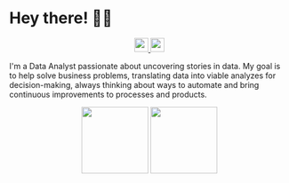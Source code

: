 # Hey there! 👋🏽

<div align="center">
    <a href="https://www.linkedin.com/in/ceciliasilvads/" target="_blank">
        <img height="25em" src="https://img.shields.io/badge/-LinkedIn-beabfd?style=for-the-badge&logo=linkedin&logoColor=white" target="_blank">
    </a>
    <a href="https://www.hackerrank.com/ceciliasilvadsza" target="_blank">
        <img height="25em" src="https://img.shields.io/badge/-hackerRank-beabfd?style=for-the-badge&logo=HackerRank&logoColor=white" target="_blank">
    </a> 
</div>

I'm a Data Analyst passionate about uncovering stories in data. My goal is to help solve business problems, translating data into viable analyzes for decision-making, always thinking about ways to automate and bring continuous improvements to processes and products.

<div align="center">
  <img height="120em" src="https://github-readme-stats.vercel.app/api?username=ceciliasilvads&theme=tokyonight&show_icons=true&bg_color=2F2F3E&title_color=d18aff&text_color=fff&icon_color=&d18aff&include_all_commits=true&count_private=true&hide_border=true"/>
  <img height="120em" src="https://github-readme-stats.vercel.app/api/top-langs/?username=ceciliasilvads&theme=tokyonight&langs_count=7&bg_color=2F2F3E&title_color=d18aff&text_color=fff&icon_color=BE90F2&layout=compact&hide_border=true"/>
</div>
